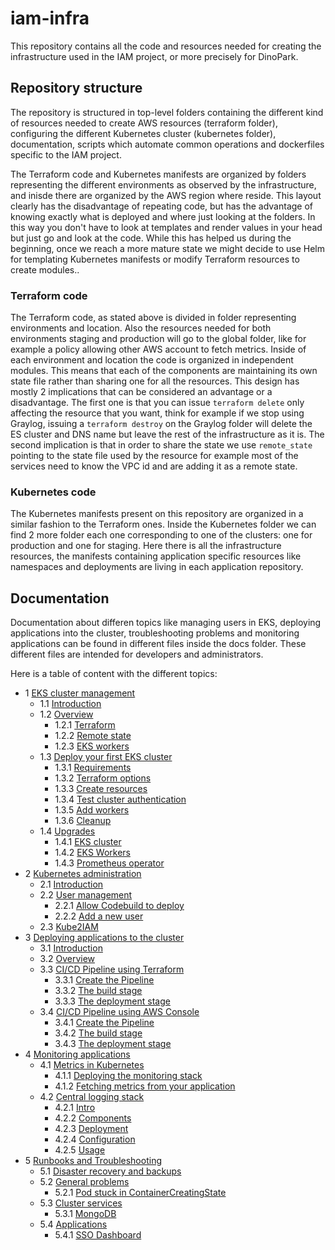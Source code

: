 # iam-infra
This repository contains all the code and resources needed for creating the infrastructure used in the IAM project, or more precisely for DinoPark.

## Repository structure
The repository is structured in top-level folders containing the different kind of resources needed to create AWS resources (terraform folder), configuring the different Kubernetes cluster (kubernetes folder), documentation, scripts which automate common operations and dockerfiles specific to the IAM project.

The Terraform code and Kubernetes manifests are organized by folders representing the different environments as observed by the infrastructure, and inisde there are organized by the AWS region where reside. This layout clearly has the disadvantage of repeating code, but has the advantage of knowing exactly what is deployed  and where just looking at the folders. In this way you don't have to look at templates and render values in your head but just go and look at the code. While this has helped us during the beginning, once we reach a more mature state we might decide to use Helm for templating Kubernetes manifests or modify Terraform resources to create modules..

### Terraform code
The Terraform code, as stated above is divided in folder representing environments and location. Also the resources needed for both environments staging and production will go to the global folder, like for example a policy allowing other AWS account to fetch metrics.
Inside of each environment and location the code is organized in independent modules. This means that each of the components are maintaining its own state file rather than sharing one for all the resources. This design has mostly 2 implications that can be considered an advantage or a disadvantage. The first one is that you can issue `terraform delete` only affecting the resource that you want, think for example if we stop using Graylog, issuing a `terraform destroy` on the Graylog folder will delete the ES cluster and DNS name but leave the rest of the infrastructure as it is. The second implication is that in order to share the state we use `remote_state` pointing to the state file used by the resource for example most of the services need to know the VPC id and are adding it as a remote state.


### Kubernetes code
The Kubernetes manifests present on this repository are organized in a similar fashion to the Terraform ones. Inside the Kubernetes folder we can find 2 more folder each one corresponding to one of the clusters: one for production and one for staging.
Here there is all the infrastructure resources, the manifests containing application specific resources like namespaces and deployments are living in each application repository.


## Documentation
Documentation about differen topics like managing users in EKS, deploying applications into the cluster, troubleshooting problems and monitoring applications can be found in different files inside the docs folder. These different files are intended for developers and administrators.

Here is a table of content with the different topics:

- 1 [EKS cluster management](/docs/eks-cluster-management.md)
  - 1.1 [Introduction](https://github.com/mozilla-iam/iam-infra/blob/master/docs/eks-cluster-management.md#introduction)
  - 1.2 [Overview](https://github.com/mozilla-iam/iam-infra/blob/master/docs/eks-cluster-management.md#overview)
    - 1.2.1 [Terraform](https://github.com/mozilla-iam/iam-infra/blob/master/docs/eks-cluster-management.md#terraform)
    - 1.2.2 [Remote state](https://github.com/mozilla-iam/iam-infra/blob/master/docs/eks-cluster-management.md#remote-state)
    - 1.2.3 [EKS workers](https://github.com/mozilla-iam/iam-infra/blob/master/docs/eks-cluster-management.md#eks-workers)
  - 1.3 [Deploy your first EKS cluster](https://github.com/mozilla-iam/iam-infra/blob/master/docs/eks-cluster-management.md#deploying-your-first-eks-cluster)
    - 1.3.1 [Requirements](https://github.com/mozilla-iam/iam-infra/blob/master/docs/eks-cluster-management.md#requirements)
    - 1.3.2 [Terraform options](https://github.com/mozilla-iam/iam-infra/blob/master/docs/eks-cluster-management.md#terraform-options)
    - 1.3.3 [Create resources](https://github.com/mozilla-iam/iam-infra/blob/master/docs/eks-cluster-management.md#create-resources)
    - 1.3.4 [Test cluster authentication](https://github.com/mozilla-iam/iam-infra/blob/master/docs/eks-cluster-management.md#test-cluster-authentication)
    - 1.3.5 [Add workers](https://github.com/mozilla-iam/iam-infra/blob/master/docs/eks-cluster-management.md#test-cluster-authentication)
    - 1.3.6 [Cleanup](https://github.com/mozilla-iam/iam-infra/blob/master/docs/eks-cluster-management.md#cleanup)
  - 1.4 [Upgrades](https://github.com/mozilla-iam/iam-infra/blob/master/docs/eks-cluster-management.md#upgrades)
    - 1.4.1 [EKS cluster](https://github.com/mozilla-iam/iam-infra/blob/master/docs/eks-cluster-management.md#eks-cluster)
    - 1.4.2 [EKS Workers](https://github.com/mozilla-iam/iam-infra/blob/master/docs/eks-cluster-management.md#workers)
    - 1.4.3 [Prometheus operator](https://github.com/mozilla-iam/iam-infra/blob/master/docs/eks-cluster-management.md#upgrade-prom-operator)
- 2 [Kubernetes administration](/docs/kubernetes-administration.md)
  - 2.1 [Introduction](https://github.com/mozilla-iam/iam-infra/blob/master/docs/kubernetes-administration.md#introduction)
  - 2.2 [User management](https://github.com/mozilla-iam/iam-infra/blob/master/docs/kubernetes-administration.md#user-management)
    - 2.2.1 [Allow Codebuild to deploy](https://github.com/mozilla-iam/iam-infra/blob/master/docs/kubernetes-administration.md#allow-codebuild-to-deploy)
    - 2.2.2 [Add a new user](https://github.com/mozilla-iam/iam-infra/blob/master/docs/kubernetes-administration.md#configure-iam)
  - 2.3 [Kube2IAM](https://github.com/mozilla-iam/iam-infra/blob/master/docs/kubernetes-administration.md#kube2iam-setup)
- 3 [Deploying applications to the cluster](/docs/cluster-ci.md)
  - 3.1 [Introduction](https://github.com/mozilla-iam/iam-infra/blob/master/docs/cluster-ci.md#introduction)
  - 3.2 [Overview](https://github.com/mozilla-iam/iam-infra/blob/master/docs/cluster-ci.md#overview)
  - 3.3 [CI/CD Pipeline using Terraform](https://github.com/mozilla-iam/iam-infra/blob/master/docs/cluster-ci.md#creating-a-deployment-pipeline-using-terraform-preferred)
    - 3.3.1 [Create the Pipeline](https://github.com/mozilla-iam/iam-infra/blob/master/docs/cluster-ci.md#create-the-pipeline)
    - 3.3.2 [The build stage](https://github.com/mozilla-iam/iam-infra/blob/master/docs/cluster-ci.md#the-build-stage)
    - 3.3.3 [The deployment stage](https://github.com/mozilla-iam/iam-infra/blob/master/docs/cluster-ci.md#-the-deployment-stage)
  - 3.4 [CI/CD Pipeline using AWS Console](https://github.com/mozilla-iam/iam-infra/blob/master/docs/cluster-ci.md#creating-a-deployment-pipeline-using-aws-console)
    - 3.4.1 [Create the Pipeline](https://github.com/mozilla-iam/iam-infra/blob/master/docs/cluster-ci.md#create-the-pipeline-1)
    - 3.4.2 [The build stage](https://github.com/mozilla-iam/iam-infra/blob/master/docs/cluster-ci.md#the-build-stage-1)
    - 3.4.3 [The deployment stage](https://github.com/mozilla-iam/iam-infra/blob/master/docs/cluster-ci.md#-the-deployment-stage-1)
- 4 [Monitoring applications](https://github.com/mozilla-iam/iam-infra/blob/master/docs/metrics.md)
  - 4.1 [Metrics in Kubernetes](https://github.com/mozilla-iam/iam-infra/blob/master/docs/metrics.md#monitoring-in-kubernetes)
    - 4.1.1 [Deploying the monitoring stack](https://github.com/mozilla-iam/iam-infra/blob/master/docs/metrics.md#deploying-the-stack-into-a-kubernetes-cluster)
    - 4.1.2 [Fetching metrics from your application](https://github.com/mozilla-iam/iam-infra/blob/master/docs/metrics.md#monitoring-your-application)
  - 4.2 [Central logging stack](https://github.com/mozilla-iam/iam-infra/blob/master/docs/logging.md)
    - 4.2.1 [Intro](https://github.com/mozilla-iam/iam-infra/blob/master/docs/logging.md#central-logging-stack)
    - 4.2.2 [Components](https://github.com/mozilla-iam/iam-infra/blob/master/docs/logging.md#components)
    - 4.2.3 [Deployment](https://github.com/mozilla-iam/iam-infra/blob/master/docs/logging.md#deployment)
    - 4.2.4 [Configuration](https://github.com/mozilla-iam/iam-infra/blob/master/docs/logging.md#configuration)
    - 4.2.5 [Usage](https://github.com/mozilla-iam/iam-infra/blob/master/docs/logging.md#usage)
- 5 [Runbooks and Troubleshooting](/docs/runbooks/)
  - 5.1 [Disaster recovery and backups](https://github.com/mozilla-iam/iam-infra/blob/master/docs/runbooks/cluster-and-services.md#disaster-recovery-and-backups)
  - 5.2 [General problems](https://github.com/mozilla-iam/iam-infra/blob/master/docs/runbooks/cluster-and-services.md#general-problems)
    - 5.2.1 [Pod stuck in ContainerCreatingState](https://github.com/mozilla-iam/iam-infra/blob/master/docs/runbooks/cluster-and-services.md#pod-stuck-in-containercreating-state)
  - 5.3 [Cluster services](https://github.com/mozilla-iam/iam-infra/blob/master/docs/runbooks/cluster-and-services.md#cluster-services)
    - 5.3.1 [MongoDB](https://github.com/mozilla-iam/iam-infra/blob/master/docs/runbooks/cluster-and-services.md#mongodb)
  - 5.4 [Applications](/docs/runbooks/)
    - 5.4.1 [SSO Dashboard](https://github.com/mozilla-iam/iam-infra/blob/master/docs/runbooks/sso-dashboard.md#sso-dashboard-runbook)

